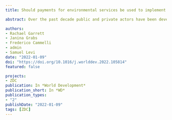 ```yaml
---
title: Should payments for environmental services be used to implement zero deforestation supply chain policies? The case of soy in the Brazilian Cerrado

abstract: Over the past decade public and private actors have been developing a variety of new policy approaches for addressing agriculturally-driven deforestation linked to international supply chains. While payments for environmental services (PES) have been advocated in many contexts as an efficient and pro-poor environmental policy to incentivize conservation, they have been the subject of intense scrutiny and criticism for leading to mixed and sometimes adverse environmental and social outcomes. It remains unclear whether such an approach is an improvement over existing approaches to govern sustainability in supply chains and especially as a mechanism for reducing ecosystem conversion. Here we conduct an ex-ante analysis to examine the potential outcomes of using a standalone PES scheme versus existing standalone market exclusion mechanisms (MEM) to govern commodity supply chains. The analysis develops a theoretical framework to examine the potential effectiveness, cost-effectiveness, equity, and legitimacy of the two approaches and then applies this framework using qualitative analysis of secondary and interview data. Using this theory-driven evaluation approach we examine the case of the Brazilian Cerrado, where a PES mechanism is currently being proposed to achieve zero-deforestation targets in soy supply chains. We find that both standalone approaches suffer from different strengths and challenges and would be better used in combination. We conclude that a mixture of strict market exclusion with positive incentives and enabling programs that are targeted at the poorest farmers would be more effective, costeffective, equitable, and legitimate. However, in the future such supply chain focused soy deforestation control efforts in the Cerrado must be complemented by broader jurisdictional approaches to addressing deforestation and sustainable developement that include all land use actors, not just soy farmers. These more inclusive and balanced initiatives can help ensure that avoiding deforestation goes hand in hand with supporting sustainable livelihoods for a wider range of actors in the Cerrado.

authors:
- Rachael Garrett
- Janina Grabs
- Frederico Cammelli
- admin
- Samuel Levi
date: "2022-01-09"
doi: "https://doi.org/10.1016/j.worlddev.2022.105814"
featured: false

projects:
- ZDC
publication: In *World Development*
publication_short: In *WD*
publication_types:
- "2"
publishDate: "2022-01-09"
tags: [ZDC]
---
```


